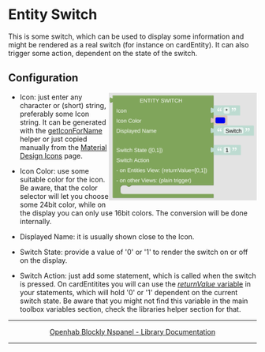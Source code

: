 # Entity Switch

This is some switch, which can be used to display some information and might be rendered as a real switch (for instance on cardEntity). It can also trigger some action, dependent on the state of the switch.

## Configuration

[<img src="img/blockLibrary_nspanel_entities_switch.png" align="right" width="300">](img/blockLibrary_nspanel_entities_switch.png)

- Icon: just enter any character or (short) string, preferably some Icon string. It can be generated with the [getIconForName](blockLibrary_nspanel_helpers_getIconForName.md) helper or just copied manually from the [Material Design Icons](https://docs.nspanel.pky.eu/icon-cheatsheet.html) page.

- Icon Color: use some suitable color for the icon. Be aware, that the color selector will let you choose some 24bit color, while on the display you can only use 16bit colors. The conversion will be done internally.

- Displayed Name: it is usually shown close to the Icon.

- Switch State: provide a value of '0' or '1' to render the switch on or off on the display. 

- Switch Action: just add some statement, which is called when the switch is pressed. On cardEntitites you will can use the [*returnValue* variable](blockLibrary_nspanel_helpers_returnValue.md) in your statements, which will hold '0' or '1' dependent on the current switch state. Be aware that you might not find this variable in the main toolbox variables section, check the libraries helper section for that.

---

[<p style="text-align: center;">Openhab Blockly Nspanel - Library Documentation</p>](README.md)

---
